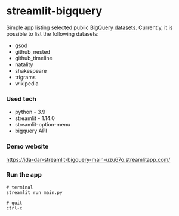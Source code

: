 # streamlit-bigquery

Simple app listing selected public [BigQuery datasets](https://cloud.google.com/bigquery/public-data#sample_tables). Currently, it is possible to list the following datasets:
* gsod
* github_nested
* github_timeline
* natality
* shakespeare
* trigrams
* wikipedia


### Used tech
 * python - 3.9
 * streamlit - 1.14.0
 * streamlit-option-menu
 * bigquery API

### Demo website
https://ida-dar-streamlit-bigquery-main-uzu67o.streamlitapp.com/

### Run the app
```
# terminal
streamlit run main.py

# quit
ctrl-c
```
